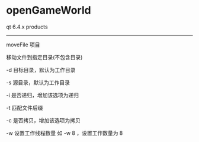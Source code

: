 # openGameWorld
qt 6.4.x products

------------------------

moveFile 项目

移动文件到指定目录(不包含目录)

-d  目标目录，默认为工作目录

-s 源目录，默认为工作目录

-i 是否递归，增加该选项为递归

-t 匹配文件后缀

-c 是否拷贝，增加该选项为拷贝

-w 设置工作线程数量 如 -w 8 ，设置工作数量为 8
